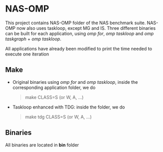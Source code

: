 # NAS-OMP

This project contains NAS-OMP folder of the NAS benchmark suite. 
NAS-OMP now also uses taskloop, except MG and IS.
Three different binaries can be built for each application, using *omp for*, *omp taskloop* and
*omp taskgraph* + *omp taskloop*.

All applications have already been modified to print the time needed to execute one iteration

## Make

* Original binaries using *omp for* and *omp taskloop*, inside the corresponding application folder, we do
	> make CLASS=S (or W, A, ...)
* Taskloop enhanced with TDG: inside the folder, we do
	> make tdg CLASS=S (or W, A, ...)

## Binaries
All binaries are located in **bin** folder

